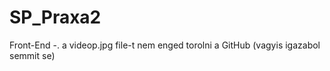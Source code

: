 # SP_Praxa2
Front-End
-. a videop.jpg file-t nem enged torolni a GitHub (vagyis igazabol semmit se)
